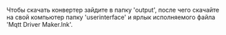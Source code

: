 Чтобы скачать конвертер зайдите в папку 'output', после чего скачайте на свой компьютер папку 'userinterface' и ярлык  исполняемого файла 'Mqtt Driver Maker.lnk'.
